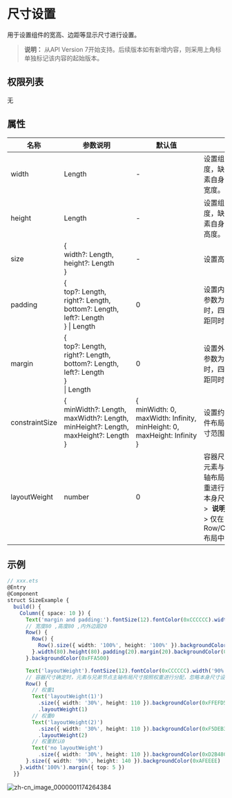 # 尺寸设置

用于设置组件的宽高、边距等显示尺寸进行设置。

>  **说明：**
> 从API Version 7开始支持。后续版本如有新增内容，则采用上角标单独标记该内容的起始版本。


## 权限列表

无


## 属性


| 名称 | 参数说明 | 默认值 | 描述 |
| -------- | -------- | -------- | -------- |
| width | Length | - | 设置组件自身的宽度，缺省时使用元素自身内容需要的宽度。 |
| height | Length | - | 设置组件自身的高度，缺省时使用元素自身内容需要的高度。 |
| size | {<br/>width?:&nbsp;Length,<br/>height?:&nbsp;Length<br/>} | - | 设置高宽尺寸。 |
| padding | {<br/>top?:&nbsp;Length,<br/>right?:&nbsp;Length,<br/>bottom?:&nbsp;Length,<br/>left?:&nbsp;Length<br/>}&nbsp;\|&nbsp;Length | 0 | 设置内边距属性。<br/>参数为Length类型时，四个方向内边距同时生效。 |
| margin | {<br/>top?:&nbsp;Length,<br/>right?:&nbsp;Length,<br/>bottom?:&nbsp;Length,<br/>left?:&nbsp;Length<br/>}<br/>\|&nbsp;Length | 0 | 设置外边距属性。<br/>参数为Length类型时，四个方向外边距同时生效。 |
| constraintSize | {<br/>minWidth?:&nbsp;Length,<br/>maxWidth?:&nbsp;Length,<br/>minHeight?:&nbsp;Length,<br/>maxHeight?:&nbsp;Length<br/>} | {<br/>minWidth:&nbsp;0,<br/>maxWidth:&nbsp;Infinity,<br/>minHeight:&nbsp;0,<br/>maxHeight:&nbsp;Infinity<br/>} | 设置约束尺寸，组件布局时，进行尺寸范围限制。 |
| layoutWeight | number | 0 | 容器尺寸确定时，元素与兄弟节点主轴布局尺寸按照权重进行分配，忽略本身尺寸设置。<br/>>&nbsp;&nbsp;**说明：**<br/>>&nbsp;仅在Row/Column/Flex布局中生效。 |


## 示例

```ts
// xxx.ets
@Entry
@Component
struct SizeExample {
  build() {
    Column({ space: 10 }) {
      Text('margin and padding:').fontSize(12).fontColor(0xCCCCCC).width('90%')
      // 宽度80 ,高度80 ,内外边距20
      Row() {
        Row() {
          Row().size({ width: '100%', height: '100%' }).backgroundColor(0xAFEEEE)
        }.width(80).height(80).padding(20).margin(20).backgroundColor(0xFDF5E6)
      }.backgroundColor(0xFFA500)

      Text('layoutWeight').fontSize(12).fontColor(0xCCCCCC).width('90%')
      // 容器尺寸确定时，元素与兄弟节点主轴布局尺寸按照权重进行分配，忽略本身尺寸设置。
      Row() {
        // 权重1
        Text('layoutWeight(1)')
          .size({ width: '30%', height: 110 }).backgroundColor(0xFFEFD5).textAlign(TextAlign.Center)
          .layoutWeight(1)
        // 权重0
        Text('layoutWeight(2)')
          .size({ width: '30%', height: 110 }).backgroundColor(0xF5DEB3).textAlign(TextAlign.Center)
          .layoutWeight(2)
        // 权重默认0
        Text('no layoutWeight')
          .size({ width: '30%', height: 110 }).backgroundColor(0xD2B48C).textAlign(TextAlign.Center)
      }.size({ width: '90%', height: 140 }).backgroundColor(0xAFEEEE)
    }.width('100%').margin({ top: 5 })
  }}
```

![zh-cn_image_0000001174264384](figures/zh-cn_image_0000001174264384.gif)
